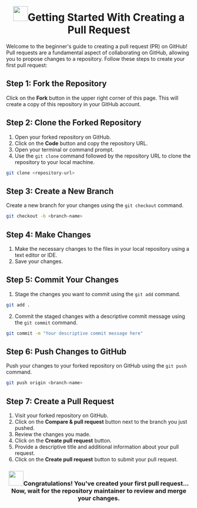 <div align = "center">
<h1><img src = "https://github.com/Tarikul-Islam-Anik/Animated-Fluent-Emojis/blob/master/Emojis/Travel%20and%20places/Rocket.png" width="40" height="40">Getting Started With Creating a Pull Request</h1>
</div>


Welcome to the beginner's guide to creating a pull request (PR) on GitHub! Pull requests are a fundamental aspect of collaborating on GitHub, allowing you to propose changes to a repository. Follow these steps to create your first pull request:

## Step 1: Fork the Repository

Click on the **Fork** button in the upper right corner of this page. This will create a copy of this repository in your GitHub account.

## Step 2: Clone the Forked Repository

1. Open your forked repository on GitHub.
2. Click on the **Code** button and copy the repository URL.
3. Open your terminal or command prompt.
4. Use the `git clone` command followed by the repository URL to clone the repository to your local machine.

```bash
git clone <repository-url>
```

## Step 3: Create a New Branch
Create a new branch for your changes using the `git checkout` command.
```bash
git checkout -b <branch-name>
```

## Step 4: Make Changes
1. Make the necessary changes to the files in your local repository using a text editor or IDE.
2. Save your changes.

## Step 5: Commit Your Changes
1. Stage the changes you want to commit using the `git add` command.
```bash
git add .
```
2. Commit the staged changes with a descriptive commit message using the `git commit` command.
```bash
git commit -m "Your descriptive commit message here"
```

## Step 6: Push Changes to GitHub
Push your changes to your forked repository on GitHub using the `git push` command.
```bash
git push origin <branch-name>
```

## Step 7: Create a Pull Request
1. Visit your forked repository on GitHub.
2. Click on the **Compare & pull request** button next to the branch you just pushed.
3. Review the changes you made.
4. Click on the **Create pull request** button.
5. Provide a descriptive title and additional information about your pull request.
6. Click on the **Create pull request** button to submit your pull request.

<div align = "center">
  <h3><img src = "https://github.com/Tarikul-Islam-Anik/Animated-Fluent-Emojis/blob/master/Emojis/Activities/Party%20Popper.png" width="40" height="40">Congratulations! You've created your first pull request... Now, wait for the repository maintainer to review and merge your changes.</h3>
</div>
